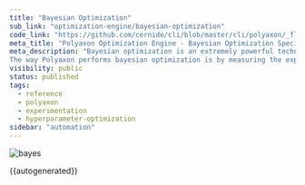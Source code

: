 ```yaml
---
title: "Bayesian Optimization"
sub_link: "optimization-engine/bayesian-optimization"
code_link: "https://github.com/cernide/cli/blob/master/cli/polyaxon/_flow/matrix/bayes.py"
meta_title: "Polyaxon Optimization Engine - Bayesian Optimization Specification - Polyaxon References"
meta_description: "Bayesian optimization is an extremely powerful technique. The main idea behind it is to compute a posterior distribution over the objective function based on the data, and then select good points to try with respect to this distribution.
The way Polyaxon performs bayesian optimization is by measuring the expected increase in the maximum objective value seen over all experiments in the group, given the next point we pick."
visibility: public
status: published
tags:
  - reference
  - polyaxon
  - experimentation
  - hyperparameter-optimization
sidebar: "automation"
---
```


![bayes](../../../../content/images/references/optimization-engine/bayesian-optimization.png)

{{autogenerated}}
